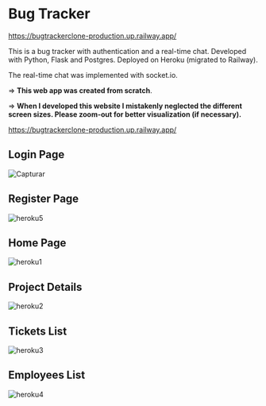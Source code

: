 # Bug Tracker

https://bugtrackerclone-production.up.railway.app/

This is a bug tracker with authentication and a real-time chat. Developed with Python, Flask and Postgres. Deployed on Heroku (migrated to Railway).

The real-time chat was implemented with socket.io.

=> **This web app was created from scratch**.

=> **When I developed this website I mistakenly neglected the different screen sizes. Please zoom-out for better visualization (if necessary).**

https://bugtrackerclone-production.up.railway.app/

## Login Page
![Capturar](https://user-images.githubusercontent.com/77506762/193058178-586e92e0-e723-42fd-a09a-62840c9fbae4.PNG)

## Register Page
![heroku5](https://user-images.githubusercontent.com/77506762/194396423-b9fbf7e6-1410-4032-beeb-3481582780b8.PNG)

## Home Page
![heroku1](https://user-images.githubusercontent.com/77506762/194396168-3d147b1e-ca9e-44ab-9ec6-37c8984bd969.PNG)

## Project Details
![heroku2](https://user-images.githubusercontent.com/77506762/194396338-89955faa-274c-4774-ba0a-82839a47d110.PNG)

## Tickets List
![heroku3](https://user-images.githubusercontent.com/77506762/194396506-3516d6a9-0b9f-4aba-870e-144365323726.PNG)

## Employees List
![heroku4](https://user-images.githubusercontent.com/77506762/194396515-8f1dc2f3-048b-435f-bf0c-8857a76b6687.PNG)
